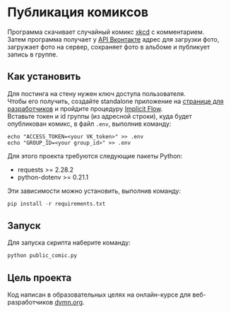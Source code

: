 # Публикация комиксов

Программа скачивает случайный комикс [xkcd](https://xkcd.com/) с комментарием.\
Затем программа получает у [API Вконтакте](https://vk.com/dev/api_requests) адрес для загрузки фото,
загружает фото на сервер, сохраняет фото в альбоме и публикует запись в группе.


## Как установить

Для постинга на стену нужен ключ доступа пользователя.\
Чтобы его получить, создайте standalone приложение на [странице для разработчиков](https://vk.com/dev) и пройдите процедуру [Implicit Flow](https://vk.com/dev/implicit_flow_user).\
Вставьте токен и id группы (из адресной строки), куда будет опубликован комикс, в файл `.env`, выполнив команду:

```
echo "ACCESS_TOKEN=<your VK_token>" >> .env
echo "GROUP_ID=<your group_id>" >> .env
```

Для этого проекта требуются следующие пакеты Python:

- requests >= 2.28.2
- python-dotenv >= 0.21.1


Эти зависимости можно установить, выполнив команду:

```Python
pip install -r requirements.txt
```


## Запуск

Для запуска скрипта наберите команду:

```Python
python public_comic.py
```


##  Цель проекта

Код написан в образовательных целях на онлайн-курсе для веб-разработчиков [dvmn.org](https://dvmn.org/).
